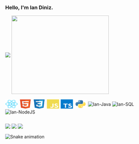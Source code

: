### Hello, I'm Ian Diniz.
<div>
  <img align="center" src="https://github-readme-stats.vercel.app/api?username=IanDinizFK&show_icons=true&theme=midnight-purple" />
  <img align="center" height="251" width="310" src="https://github-readme-stats.vercel.app/api/top-langs/?username=IanDinizFK&layout=compact&count=&theme=midnight-purple&langs_count=7">
</div>

<div style="display: inline_block"><br>
  <img align="center" alt="Ian-React" height="30" width="40" src="https://raw.githubusercontent.com/devicons/devicon/master/icons/react/react-original.svg">
  <img align="center" alt="Ian HTML" height="30" width="40" src="https://raw.githubusercontent.com/devicons/devicon/master/icons/html5/html5-original.svg">
  <img align="center" alt="Ian CSS" height="30" width="40" src="https://raw.githubusercontent.com/devicons/devicon/master/icons/css3/css3-original.svg">
  <img align="center" alt="Ian-JS" height="30" width="40" src="https://raw.githubusercontent.com/devicons/devicon/master/icons/javascript/javascript-plain.svg">
  <img align="center" alt="Ian-TS" height="30" width="40" src="https://raw.githubusercontent.com/devicons/devicon/master/icons/typescript/typescript-plain.svg">
  <img align="center" alt="Ian-Python" height="30" width="40" src="https://raw.githubusercontent.com/devicons/devicon/master/icons/python/python-original.svg">
  <img align="center" alt="Ian-Java" height="30" width="40" src="https://cdn.jsdelivr.net/gh/devicons/devicon/icons/java/java-original.svg" />
  <img align="center" alt="Ian-SQL" height="30" width="40" src="https://cdn.jsdelivr.net/gh/devicons/devicon/icons/mysql/mysql-original-wordmark.svg">
  <img align="center" alt="Ian-NodeJS" height="30" width="40" src="https://cdn.jsdelivr.net/gh/devicons/devicon/icons/nodejs/nodejs-original.svg" />      
</div>

##

<div> 
  <a href="https://www.instagram.com/_ianfk/" target="_blank"><img src="https://img.shields.io/badge/-Instagram-%23E4405F?style=for-the-badge&logo=instagram&logoColor=white" target="_blank"></a>
  <a href="mailto:iandiniz653@gmail.com"><img src="https://img.shields.io/badge/-Gmail-%23333?style=for-the-badge&logo=gmail&logoColor=white" target="_blank"></a>
  <a href="https://www.linkedin.com/in/iandiniz" target="_blank"><img src="https://img.shields.io/badge/-LinkedIn-%230077B5?style=for-the-badge&logo=linkedin&logoColor=white" target="_blank"></a> 
</div>

![Snake animation](https://github.com/IanDinizFK/IanDinizFK/blob/output/github-contribution-grid-snake.svg)

